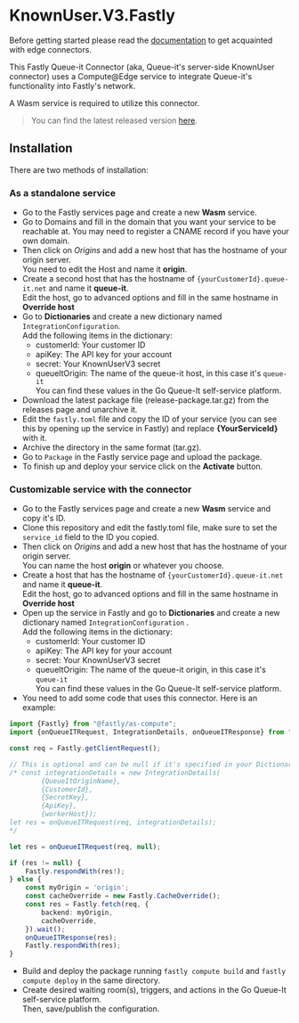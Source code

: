 # KnownUser.V3.Fastly

Before getting started please read the [documentation](https://github.com/queueit/Documentation/tree/main/edge-connectors) to get acquainted with edge connectors.

This Fastly Queue-it Connector (aka, Queue-it's server-side KnownUser connector) uses a Compute@Edge service to
integrate Queue-it's functionality into Fastly's network.

A Wasm service is required to utilize this connector.

> You can find the latest released version [here](https://github.com/queueit/KnownUser.V3.Fastly/releases/latest).

## Installation

There are two methods of installation:

### As a standalone service

- Go to the Fastly services page and create a new **Wasm** service.
- Go to Domains and fill in the domain that you want your service to be reachable at. You may need to register a CNAME
  record if you have your own domain.
- Then click on *Origins* and add a new host that has the hostname of your origin server.  
  You need to edit the Host and name it **origin**.
- Create a second host that has the hostname of `{yourCustomerId}.queue-it.net` and name it **queue-it**.  
  Edit the host, go to advanced options and fill in the same hostname in **Override host**
- Go to **Dictionaries** and create a new dictionary named `IntegrationConfiguration`.  
  Add the following items in the dictionary:
    - customerId: Your customer ID
    - apiKey: The API key for your account
    - secret: Your KnownUserV3 secret
    - queueItOrigin: The name of the queue-it host, in this case it's `queue-it`  
      You can find these values in the Go Queue-It self-service platform.
- Download the latest package file (release-package.tar.gz) from the releases page and unarchive it.
- Edit the `fastly.toml` file and copy the ID of your service (you can see this by opening up the service in Fastly) and
  replace __{YourServiceId}__ with it.
- Archive the directory in the same format (tar.gz).
- Go to `Package` in the Fastly service page and upload the package.
- To finish up and deploy your service click on the **Activate** button.

### Customizable service with the connector

- Go to the Fastly services page and create a new **Wasm** service and copy it's ID.
- Clone this repository and edit the fastly.toml file, make sure to set the `service_id` field to the ID you copied.
- Then click on *Origins* and add a new host that has the hostname of your origin server.   
  You can name the host **origin** or whatever you choose.
- Create a host that has the hostname of `{yourCustomerId}.queue-it.net` and name it **queue-it**.    
  Edit the host, go to advanced options and fill in the same hostname in **Override host**
- Open up the service in Fastly and go to **Dictionaries** and create a new dictionary named `IntegrationConfiguration`
  .  
  Add the following items in the dictionary:
    - customerId: Your customer ID
    - apiKey: The API key for your account
    - secret: Your KnownUserV3 secret
    - queueItOrigin: The name of the queue-it origin, in this case it's `queue-it`  
      You can find these values in the Go Queue-It self-service platform.
- You need to add some code that uses this connector. Here is an example:

```ts
import {Fastly} from "@fastly/as-compute";
import {onQueueITRequest, IntegrationDetails, onQueueITResponse} from "@queue-it/fastly";

const req = Fastly.getClientRequest();

// This is optional and can be null if it's specified in your Dictionary
/* const integrationDetails = new IntegrationDetails(
        {QueueItOriginName},
        {CustomerId},
        {SecretKey},
        {ApiKey},
        {workerHost});
let res = onQueueITRequest(req, integrationDetails);
*/

let res = onQueueITRequest(req, null);

if (res != null) {
    Fastly.respondWith(res!);
} else {
    const myOrigin = 'origin';
    const cacheOverride = new Fastly.CacheOverride();
    const res = Fastly.fetch(req, {
        backend: myOrigin,
        cacheOverride,
    }).wait();
    onQueueITResponse(res);
    Fastly.respondWith(res);
} 
```

- Build and deploy the package running `fastly compute build` and `fastly compute deploy` in the same directory.
- Create desired waiting room(s), triggers, and actions in the Go Queue-It self-service platform.  
  Then, save/publish the configuration.
